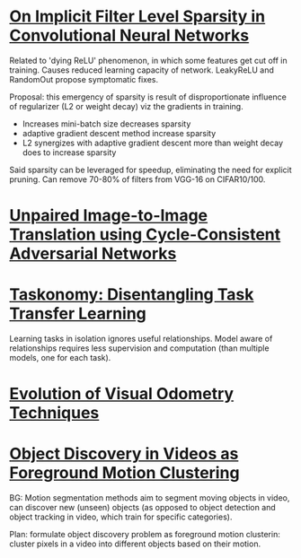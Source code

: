 # [On Implicit Filter Level Sparsity in Convolutional Neural Networks](https://arxiv.org/pdf/1811.12495.pdf)

Related to 'dying ReLU' phenomenon, in which some features get cut off in training. Causes reduced learning capacity of network. LeakyReLU and RandomOut propose symptomatic fixes.

Proposal: this emergency of sparsity is result of disproportionate influence of regularizer (L2 or weight decay) viz the gradients in training.

- Increases mini-batch size decreases sparsity
- adaptive gradient descent method increase sparsity
- L2 synergizes with adaptive gradient descent more than weight decay does to increase sparsity

Said sparsity can be leveraged for speedup, eliminating the need for explicit pruning. Can remove 70-80% of filters from VGG-16 on CIFAR10/100.

# [Unpaired Image-to-Image Translation using Cycle-Consistent Adversarial Networks](https://arxiv.org/pdf/1703.10593.pdf)

# [Taskonomy: Disentangling Task Transfer Learning](http://taskonomy.stanford.edu/taskonomy_CVPR2018.pdf)

Learning tasks in isolation ignores useful relationships. Model aware of relationships requires less supervision and computation (than multiple models, one for each task).

# [Evolution of Visual Odometry Techniques](https://arxiv.org/pdf/1804.11142.pdf)

# [Object Discovery in Videos as Foreground Motion Clustering](https://arxiv.org/pdf/1812.02772.pdf)

BG: Motion segmentation methods aim to segment moving objects in video, can discover new (unseen) objects (as opposed to object detection and object tracking in video, which train for specific categories).

Plan: formulate object discovery problem as foreground motion clusterin: cluster pixels in a video into different objects based on their motion.
<!--stackedit_data:
eyJoaXN0b3J5IjpbLTIxMjU0MDkwNzMsLTE0Mjk0NDcxMDcsMj
cyOTYyNjUzLDE4ODA4NzA1MjYsMTc4Njk4MjE4NF19
-->
